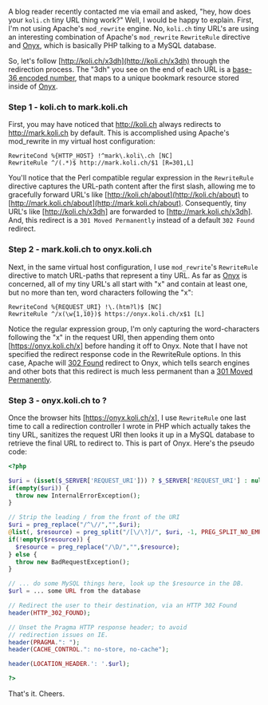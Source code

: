 A blog reader recently contacted me via email and asked, "hey, how does your `koli.ch` tiny URL thing work?"  Well, I would be happy to explain.  First, I'm not using Apache's `mod_rewrite` engine.  No, `koli.ch` tiny URL's are using an interesting combination of Apache's `mod_rewrite` `RewriteRule` directive and [Onyx](https://onyx.koli.ch), which is basically PHP talking to a MySQL database.

So, let's follow [http://koli.ch/x3dh](http://koli.ch/x3dh) through the redirection process.  The "3dh" you see on the end of each URL is a [base-36 encoded number](http://mark.koli.ch/2009/10/base36-encoding-for-tiny-urls-with-php.html), that maps to a unique bookmark resource stored inside of [Onyx](https://onyx.koli.ch).

### Step 1 - koli.ch to mark.koli.ch

First, you may have noticed that http://koli.ch always redirects to http://mark.koli.ch by default.  This is accomplished using Apache's mod_rewrite in my virtual host configuration:

```
RewriteCond %{HTTP_HOST} !^mark\.koli\.ch [NC]
RewriteRule ^/(.*)$ http://mark.koli.ch/$1 [R=301,L]
```

You'll notice that the Perl compatible regular expression in the `RewriteRule` directive captures the URL-path content after the first slash, allowing me to gracefully forward URL's like [http://koli.ch/about](http://koli.ch/about) to [http://mark.koli.ch/about](http://mark.koli.ch/about).  Consequently, tiny URL's like [http://koli.ch/x3dh] are forwarded to [http://mark.koli.ch/x3dh].  And, this redirect is a `301 Moved Permanently` instead of a default `302 Found` redirect.

### Step 2 - mark.koli.ch to onyx.koli.ch

Next, in the same virtual host configuration, I use `mod_rewrite`'s `RewriteRule` directive to match URL-paths that represent a tiny URL.  As far as [Onyx](https://onyx.koli.ch) is concerned, all of my tiny URL's all start with "x" and contain at least one, but no more than ten, word characters following the "x":

```
RewriteCond %{REQUEST_URI} !\.(htm?l)$ [NC]
RewriteRule ^/x(\w{1,10})$ https://onyx.koli.ch/x$1 [L]
```

Notice the regular expression group, I'm only capturing the word-characters following the "x" in the request URI, then appending them onto [https://onyx.koli.ch/x] before handing it off to Onyx.  Note that I have not specified the redirect response code in the RewriteRule options.  In this case, Apache will [302 Found](http://en.wikipedia.org/wiki/HTTP_302) redirect to Onyx, which tells search engines and other bots that this redirect is much less permanent than a [301 Moved Permanently](http://en.wikipedia.org/wiki/HTTP_301).

### Step 3 - onyx.koli.ch to ?

Once the browser hits [https://onyx.koli.ch/x], I use `RewriteRule` one last time to call a redirection controller I wrote in PHP which actually takes the tiny URL, sanitizes the request URI then looks it up in a MySQL database to retrieve the final URL to redirect to.  This is part of Onyx.  Here's the pseudo code:

```php
<?php

$uri = (isset($_SERVER['REQUEST_URI'])) ? $_SERVER['REQUEST_URI'] : null;
if(empty($uri)) {
  throw new InternalErrorException();
}

// Strip the leading / from the front of the URI
$uri = preg_replace("/^\//","",$uri);
@list(, $resource) = preg_split("/[\/\?]/", $uri, -1, PREG_SPLIT_NO_EMPTY);
if(!empty($resource)) {
  $resource = preg_replace("/\D/","",$resource);
} else {
  throw new BadRequestException();
}

// ... do some MySQL things here, look up the $resource in the DB.
$url = ... some URL from the database

// Redirect the user to their destination, via an HTTP 302 Found
header(HTTP_302_FOUND);

// Unset the Pragma HTTP response header; to avoid
// redirection issues on IE.
header(PRAGMA.": ");
header(CACHE_CONTROL.": no-store, no-cache");

header(LOCATION_HEADER.': '.$url);

?>
```

That's it.  Cheers.